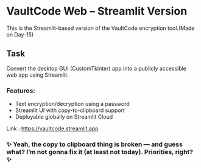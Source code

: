 #  VaultCode Web – Streamlit Version

This is the Streamlit-based version of the VaultCode encryption tool.(Made on Day-15)

## Task
Convert the desktop GUI (CustomTkinter) app into a publicly accessible web app using Streamlit.

### Features:
- Text encryption/decryption using a password
- Streamlit UI with copy-to-clipboard support
- Deployable globally on Streamlit Cloud

Link : https://vaultcode.streamlit.app



### ✨ Yeah, the copy to clipboard thing is broken — and guess what? I’m not gonna fix it (at least not today). Priorities, right? ✨
